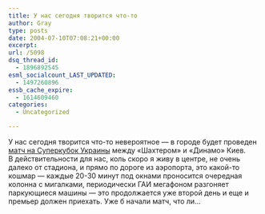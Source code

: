 ```yaml
---
title: У нас сегодня творится что-то
author: Gray
type: posts
date: 2004-07-10T07:08:21+00:00
excerpt:
url: /5098
dsq_thread_id:
  - 1896892545
esml_socialcount_LAST_UPDATED:
  - 1497260896
essb_cache_expire:
  - 1614609460
categories:
  - Uncategorized

---
```








У нас сегодня творится что-то невероятное &#8212; в городе будет проведен <a href="http://www.mignews.com.ua/sport/ukraine/125803.html" target="_blank">матч на Суперкубок Украины</a> между &#171;Шахтером&#187; и &#171;Динамо&#187; Киев.  
В действительности для нас, коль скоро я живу в центре, не очень далеко от стадиона, и прямо по дороге из аэропорта, это какой-то кошмар &#8212; каждые 20-30 минут под окнами проносится очередная колонна с мигалками, периодически ГАИ мегафоном разгоняет паркующиеся машины &#8212; это продолжается уже второй день и еще и премьер должен приехать. Уже б начали матч, что ли&#8230;